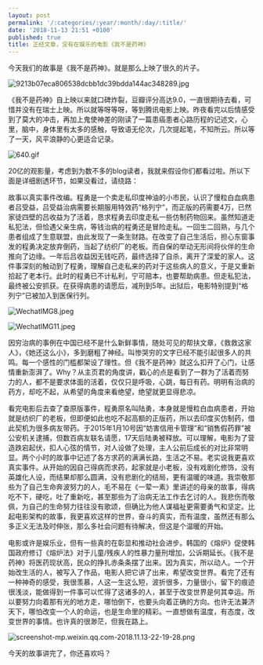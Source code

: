 ```yaml
---
layout: post
permalink: '/:categories/:year/:month/:day/:title/'
date: '2018-11-13 21:51 +0100'
published: true
title: 正经文章，没有在娱乐的电影《我不是药神》
---
```


今天我们的故事是《我不是药神》。就是那么上映了很久的片子。


![9213b07eca806538dcbb1dc39bdda144ac348289.jpg]({{site.baseurl}}/uploads/9213b07eca806538dcbb1dc39bdda144ac348289.jpg?style=centerme)

《我不是药神》自上映以来就口碑炸裂，豆瓣评分高达9.0，一直很期待去看，可惜并没有在瑞士上映。所以就等呀等呀，等到腾讯电影上映。昨夜看完以后情感受到了莫大的冲击，再加上鬼使神差的刚读了一篇患癌患者心路历程的记述文，心里，脑中，身体里有太多的感触，导致语无伦次，几次提起笔，不知所云。所以等了一天，风平浪静的心更适合记录。

![640.gif]({{site.baseurl}}/uploads/640.gif?style=centerme)

20亿的观影量，考虑到为数不多的blog读者，我就来假设你们都看过啦。所以下面是详细剧透环节，如果没看过，请绕路：

故事以真实事件改编。程勇是一个卖走私印度神油的小市民，认识了慢粒白血病患者吕受益，吕受益治病需要长期服用特效药“格列宁”，而正版的药需要4万，已然家徒四壁的吕收益为了活着，恳求程勇去印度走私一些仿制药物回来。虽然知道走私犯法，但恰遇父亲生病，等钱治病的程勇还是冒险走私。一回生二回熟，与几个患者组成了生意联盟，由此发现了一条生财路。在改变了自己生活后，担心东窗事发的程勇决定放弃倒药，当起了纺织厂的老板。而自保的举动无形间将伙伴的生命推向了边缘。一年后吕收益因无钱吃药，最终选择了自杀，离开了深爱的家人。这件事深刻的触动到了程勇，理解自己走私来的药对于这些病人的意义，于是又重新拾起了老本行。此时的程勇已不计私利，宁可赔本，也要帮助病患。但走私犯法，最终被公安抓获。在获得病患的请愿后，减刑到5年。出狱后，电影特别提到“格列宁”已被加入到医保行列。


![WechatIMG8.jpeg]({{site.baseurl}}/uploads/WechatIMG8.jpeg)

![WechatIMG11.jpeg]({{site.baseurl}}/uploads/WechatIMG11.jpeg)


因穷治病的事例在中国已经不是什么新鲜事情，随处可见的帮扶文章，《救救这家人》，《她还这么小》，多到磨粗了神经。叫惨哭穷的文字已经不能引起很多人的共鸣。每一个感性的门槛都架设了理性。但《我不是药神》就这么扣开了心门，让感情重新澎湃了。Why？从主页君的角度讲，戳心的点是看到了一群为了活着而努力的人，都不是要求体面的活着，仅仅只是呼吸，心跳，每日有药。明明有治病的药方，却吃不起，从希望的角度来看绝望，绝望就更显得悲凉。


看完电影后去查了查原版事件，程勇原名叫陆勇，本身就是慢粒白血病患者，开始就是纺织厂的老板，但即便如此也吃不起高额的正版药，所以去印度买仿制药，借此契机为很多病友带药。于2015年1月10号因“妨害信用卡管理”和“销售假药罪”被公安机关逮捕，但数百病友联名请愿，17天后陆勇被释放。可以理解，电影为了营造跌宕起伏，扣人心弦的情节，对人设做了处理，主人公前后成长的对比非常明显。两个小时的故事中记述了各方求药的满满长路，生活之不易。老实说我更喜欢真实事件。从开始的因自己得病而求药，起家就是小老板，没有戏剧化修饰，没有英雄化人设，而结果却那么圆满，没有悲剧化的结局，更有温暖的味道。我崇敬那些为了自己生命奔波努力的人，毛不易在《一荤一素》里讲述的母亲的故事，得病吃不下，硬吃，吐了重新吃，甚至那些为了治病无法工作去乞讨的人。我悲伤而敬佩，为自己的生命努力往往没有歌颂，但确比为他人谋福祉更需要勇气和坚定。比起电影架构的故事，我更喜欢这样的世界，奋斗的真实，而有温度，虽然还有那么多正义无法及时伸张，那么多社会问题有待解决，但这是个温暖的开始。


电影或许是娱乐业，但有一些真的在彰显和推动社会进步。韩国的《熔炉》促使韩国政府修订《熔炉法》对于儿童/残疾人的性暴力量刑增加，公诉期延长。《我不是药神》将医药现状高，民众的挣扎赤条条摆了出来。因为真实，所以动人。一个开始改生活的人，被写入了作品，电影人把它讲了出来，希望改变世界。看完了还有一种神奇的感受，我很羡慕，人这一生这么短，波折很多，力量很小，留下的痕迹很浅淡，能做得到一件事可以忙得了这诸多的人，甚至于改变世界是何其幸运。所以要努力向着那有光的地方走，哪怕倒下，也要头向着正确的方向。也许无法兼济天下，哪怕改变一个人的命运，也是生命里的精彩。一直想做有温度，有态度，改变世界的事情。也许真的很渺茫，但我在路上。

![screenshot-mp.weixin.qq.com-2018.11.13-22-19-28.png]({{site.baseurl}}/uploads/screenshot-mp.weixin.qq.com-2018.11.13-22-19-28.png)


今天的故事讲完了，你还喜欢吗？

